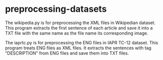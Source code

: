 # preprocessing-datasets

The wikipedia.py is for preprocessing the XML files in Wikipedian dataset. 
This program extracts the first sentence of each article and save it into a TXT file with the same name as the file name its corresponding image.

The iaprtc.py is for preprocessing the ENG files in IAPR TC-12 dataset.
This program treats ENG files as XML files. It extracts the sentences with tag "DESCRIPTION" from ENG files and save them into TXT files. 
